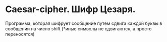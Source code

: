 # Caesar-cipher. Шифр Цезаря.
Программа, которая шифрует сообщение путем сдвига каждой буквы в сообщении на число shift (*иные символы не сдвигаются, а просто переносятся)
